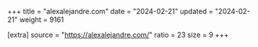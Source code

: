 +++
title = "alexalejandre.com"
date = "2024-02-21"
updated = "2024-02-21"
weight = 9161

[extra]
source = "https://alexalejandre.com/"
ratio = 23
size = 9
+++
